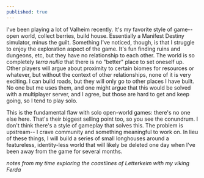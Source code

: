 ```yaml
---
published: true
---
```

I've been playing a lot of Valheim recently. It's my favorite style of game-- open world, collect berries, build house. Essentially a Manifest Destiny simulator, minus the guilt. Something I've noticed, though, is that I struggle to enjoy the exploration aspect of the game. It's fun finding ruins and dungeons, etc, but they have no relationship to each other. The world is so completely *terra nullia* that there is no "better" place to set oneself up. Other players will argue about proximity to certain biomes for resources or whatever, but without the context of other relationships, none of it is very exciting. I can build roads, but they will only go to other places I have built. No one but me uses them, and one might argue that this would be solved with a multiplayer server, and I agree, but those are hard to get and keep going, so I tend to play solo.

This is the fundamental flaw with solo open-world games: there's no one else here. That's their biggest selling point too, so you see the conundrum. I don't think there's a style of gameplay that solves this. The problem is upstream-- I crave community and something meaningful to work on. In lieu of these things, I will build a series of small longhouses around a featureless, identity-less world that will likely be deleted one day when I've been away from the game for several months.

*notes from my time exploring the coastlines of Letterkeim with my viking Ferda*
